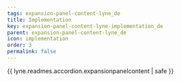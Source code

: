 ```yaml
---
tags: expansion-panel-content-lyne_de
title: Implementation
key: expansion-panel-content-lyne-implementation_de
parent: expansion-panel-content-lyne_de
icon: implementation
order: 3
permalink: false  
---
```

{{ lyne.readmes.accordion.expansionpanelcontent | safe }}


